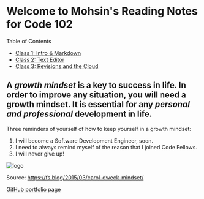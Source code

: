 # Welcome to Mohsin's Reading Notes for Code 102

Table of Contents
- [Class 1: Intro & Markdown](https://mbehi.github.io/markdown-notes/)
- [Class 2: Text Editor ](texteditor-notes.md)
- [Class 3: Revisions and the Cloud](revisionsandthecloud-notes.md)


## **A _growth mindset_ is a key to success in life. In order to improve any situation, you will need a growth mindset. It is essential for any _personal and professional_ development in life.**

Three reminders of yourself of how to keep yourself in a growth mindset: 
1. I will become a Software Development Engineer, soon. 
2. I need to always remind myself of the reason that I joined Code Fellows.
3. I will never give up! 

![logo](https://149366099.v2.pressablecdn.com/wp-content/uploads/2015/02/Carol-Dweck-Two-Mindsets.jpg)

Source: https://fs.blog/2015/03/carol-dweck-mindset/

[GitHub portfolio page](https://github.com/mbehi)
